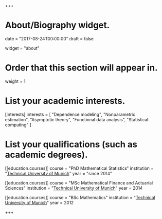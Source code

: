 +++
# About/Biography widget.

date = "2017-08-24T00:00:00"
draft = false

widget = "about"

# Order that this section will appear in.
weight = 1

# List your academic interests.
[interests]
  interests = [
    "Dependence modeling",
    "Nonparametric estimation",
    "Asymptotic theory",
    "Functional data analysis",
    "Statistical computing"
  ]

# List your qualifications (such as academic degrees).
[[education.courses]]
  course = "PhD Mathematical Statistics"
  institution = "[Technical University of Munich](http://www.statistics.ma.tum.de/en/home/)"
  year = "since 2014"

[[education.courses]]
  course = "MSc Mathematical Finance and Actuarial Sciences"
  institution = "[Technical University of Munich](http://www.ma.tum.de/Mathematik/WebHomeEn)"
  year = 2014

[[education.courses]]
  course = "BSc Mathematics"
  institution = "[Technical University of Munich](http://www.ma.tum.de/Mathematik/WebHomeEn)"
  year = 2012
 
+++
